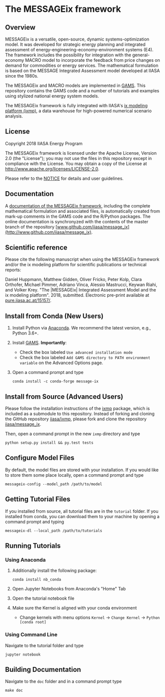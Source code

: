 # The MESSAGEix framework

## Overview

MESSAGEix is a versatile, open-source, dynamic systems-optimization model.  It
was developed for strategic energy planning and integrated assessment of
energy-engineering-economy-environment systems (E4).  The framework includes the
possibility for integration with the general-economy MACRO model to incorporate
the feedback from price changes on demand for commodities or energy services.
The mathematical formulation is based on the MESSAGE Integrated Assessment model
developed at IIASA since the 1980s.

The MESSAGEix and MACRO models are implemented in [GAMS](http://www.gams.com).
This repository contains the GAMS code and a number of tutorials and examples
using stylized national energy system models.

The MESSAGEix framework is fully integrated with IIASA's
[ix modeling platform (ixmp)](https://www.github.com/iiasa/ixmp),
a data warehouse for high-powered numerical scenario analysis.


## License

Copyright 2018 IIASA Energy Program

The MESSAGEix framework is licensed under the Apache License, Version 2.0 (the
"License"); you may not use the files in this repository except in compliance
with the License.  You may obtain a copy of the License at
<http://www.apache.org/licenses/LICENSE-2.0>.

Please refer to the [NOTICE](NOTICE.rst) for details and user guidelines.


## Documentation

A [documentation of the MESSAGEix framework](http://MESSAGEix.iiasa.ac.at/),
including the complete mathematical formulation and associated files, is
automatically created from mark-up comments in the GAMS code and the R/Python
packages.  The online documentation is synchronyzed with the contents of the
master branch of the repository
[www.github.com/iiasa/message_ix](http://www.github.com/iiasa/message_ix).


## Scientific reference

Please cite the following manuscript when using the MESSAGEix framework and/or
the ix modeling platform for scientific publications or technical reports:

  Daniel Huppmann, Matthew Gidden, Oliver Fricko, Peter Kolp, Clara Orthofer,
  Michael Pimmer, Adriano Vinca, Alessio Mastrucci, Keywan Riahi, and Volker
  Krey.  "The |MESSAGEix| Integrated Assessment Model and the ix modeling
  platform". 2018, submitted.  Electronic pre-print available at
  [pure.iiasa.ac.at/15157/](https://pure.iiasa.ac.at/15157/).



## Install from Conda (New Users)

1. Install Python via [Anaconda](https://www.continuum.io/downloads). We
   recommend the latest version, e.g., Python 3.6+.
   
2. Install [GAMS](https://www.gams.com/download/). **Importantly**:

   - Check the box labeled `Use advanced installation mode`
   - Check the box labeled `Add GAMS directory to PATH environment variable` on
     the Advanced Options page.
   
3. Open a command prompt and type

    ```
    conda install -c conda-forge message-ix
    ```


## Install from Source (Advanced Users)

Please follow the installation instructions of the
[ixmp](https://github.com/iiasa/ixmp#install-from-source-advanced-users)
package, which is included as a submodule to this repository.  Instead of
forking and cloning the GitHub repository
[iiasa/ixmp](https://www.github.com/iiasa/ixmp), please fork and clone the
repository [iiasa/message_ix](http://www.github.com/iiasa/message_ix).

Then, open a command prompt in the new `ixmp` directory and type

   ```
   python setup.py install && py.test tests
   ```

## Configure Model Files

By default, the model files are stored with your installation. If you would like
to store them some place locally, open a command prompt and type

   ```
   messageix-config --model_path /path/to/model
   ```
   
## Getting Tutorial Files

If you installed from source, all tutorial files are in the `tutorial`
folder. If you installed from conda, you can download them to your machine by
opening a command prompt and typing

   ```
   messageix-dl --local_path /path/to/tutorials
   ```

## Running Tutorials

### Using Anaconda

1. Additionally install the following package:

    ```
    conda install nb_conda
    ```

2. Open Jupyter Notebooks from Anaconda's "Home" Tab

3. Open the tutorial notebook file

4. Make sure the Kernel is aligned with your conda environment

   - Change kernels with menu options `Kernel` -> `Change Kernel` -> `Python
     [conda root]`

### Using Command Line

Navigate to the tutorial folder and type

   ```
   jupyter notebook
   ```

## Building Documentation

Navigate to the `doc` folder and in a command prompt type

   ```
   make doc
   ```

